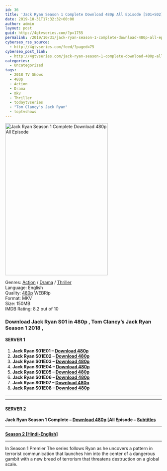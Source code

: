 ```yaml
---
id: 36
title: 'Jack Ryan Season 1 Complete Download 480p All Episode [S01+S02]'
date: 2019-10-31T17:32:32+00:00
author: admin
layout: post
guid: http://4gtvseries.com/?p=1755
permalink: /2019/10/31/jack-ryan-season-1-complete-download-480p-all-episode-s01s02/
cyberseo_rss_source:
  - http://4gtvseries.com/feed/?paged=75
cyberseo_post_link:
  - http://4gtvseries.com/jack-ryan-season-1-complete-download-480p-all-episode/
categories:
  - Uncategorized
tags:
  - 2018 TV Shows
  - 480p
  - Action
  - Drama
  - mkv
  - Thriller
  - todaytvseries
  - "Tom Clancy's Jack Ryan"
  - toptvshows
---
```

<img loading="lazy" class="aligncenter" src="https://1.bp.blogspot.com/-30OuPEPZvts/XbsZvh5BQVI/AAAAAAAAAFs/dd9HEYVN1XIOOACiQRn2oD-PqqmngniJwCK4BGAYYCw/s1600/Jack%2BRyan%2BSeason%2B1.jpg" alt="Jack Ryan Season 1 Complete Download 480p All Episode" width="330" height="488" />

Genres: <a href="http://4gtvseries.com/tag/action/" data-wpel-link="internal">Action</a> /&nbsp;<a href="http://4gtvseries.com/tag/drama/" data-wpel-link="internal">Drama</a> / <a href="http://4gtvseries.com/tag/thriller/" data-wpel-link="internal">Thriller</a>  
Language: English  
Quality:&nbsp;<a href="http://4gtvseries.com/tag/480p/" data-wpel-link="internal">480p</a> WEBRip  
Format: MKV  
Size: 150MB  
IMDB Rating: 8.2 out of 10

### **Download Jack Ryan S01 in 480p , Tom Clancy’s Jack Ryan Season 1 2018 ,&nbsp;**

#### <span><strong>SERVER 1</strong></span>

  1. **Jack Ryan S01E01 – <a href="http://slink.dl480p.xyz/H6bg2" data-wpel-link="external" target="_blank" rel="nofollow external noopener noreferrer" class="wpel-icon-left"><i class="wpel-icon fa fa-download" aria-hidden="true"></i>Download 480p</a>**
  2. **Jack Ryan S01E02 – <a href="http://slink.dl480p.xyz/UREJ6qRm" data-wpel-link="external" target="_blank" rel="nofollow external noopener noreferrer" class="wpel-icon-left"><i class="wpel-icon fa fa-download" aria-hidden="true"></i>Download 480p</a>**
  3. **Jack Ryan S01E03 – <a href="http://slink.dl480p.xyz/mP6C" data-wpel-link="external" target="_blank" rel="nofollow external noopener noreferrer" class="wpel-icon-left"><i class="wpel-icon fa fa-download" aria-hidden="true"></i>Download 480p</a>**
  4. **Jack Ryan S01E04 – <a href="http://slink.dl480p.xyz/bfWd" data-wpel-link="external" target="_blank" rel="nofollow external noopener noreferrer" class="wpel-icon-left"><i class="wpel-icon fa fa-download" aria-hidden="true"></i>Download 480p</a>**
  5. **Jack Ryan S01E05 – <a href="http://slink.dl480p.xyz/UXinH" data-wpel-link="external" target="_blank" rel="nofollow external noopener noreferrer" class="wpel-icon-left"><i class="wpel-icon fa fa-download" aria-hidden="true"></i>Download 480p</a>**
  6. **Jack Ryan S01E06 – <a href="http://slink.dl480p.xyz/U7MJy7MN" data-wpel-link="external" target="_blank" rel="nofollow external noopener noreferrer" class="wpel-icon-left"><i class="wpel-icon fa fa-download" aria-hidden="true"></i>Download 480p</a>**
  7. **Jack Ryan S01E07 – <a href="http://slink.dl480p.xyz/zjCvsmgm" data-wpel-link="external" target="_blank" rel="nofollow external noopener noreferrer" class="wpel-icon-left"><i class="wpel-icon fa fa-download" aria-hidden="true"></i>Download 480p</a>**
  8. **Jack Ryan S01E08 – <a href="http://slink.dl480p.xyz/0dxSFTF" data-wpel-link="external" target="_blank" rel="nofollow external noopener noreferrer" class="wpel-icon-left"><i class="wpel-icon fa fa-download" aria-hidden="true"></i>Download 480p</a>**

* * *

* * *

#### <span><strong>SERVER 2</strong></span>

**Jack Ryan Season 1 Complete – <a href="http://dl480p.xyz/1557/" data-wpel-link="external" target="_blank" rel="nofollow external noopener noreferrer" class="wpel-icon-left"><i class="wpel-icon fa fa-download" aria-hidden="true"></i>Download 480p</a> [All Episode – <a href="https://subscene.com/subtitles/tom-clancys-jack-ryan" data-wpel-link="external" target="_blank" rel="nofollow external noopener noreferrer" class="wpel-icon-left"><i class="wpel-icon fa fa-download" aria-hidden="true"></i>Subtitles</a>**

* * *

<a href="http://dl480p.xyz/1607/" data-wpel-link="external" target="_blank" rel="nofollow external noopener noreferrer" class="wpel-icon-left"><i class="wpel-icon fa fa-download" aria-hidden="true"></i><strong>Season 2 [Hindi-English]</strong></a>

* * *

In Season 1 Premier The series follows Ryan as he uncovers a pattern in terrorist communication that launches him into the center of a dangerous gambit with a new breed of terrorism that threatens destruction on a global scale.

<div align="center">
</div>